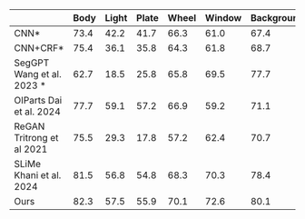 |  | Body | Light | Plate | Wheel | Window | Background | Average |
| --- | --- | --- | --- | --- | --- | --- | --- |
| CNN* | 73.4 | 42.2 | 41.7 | 66.3 | 61.0 | 67.4 | 58.7 |
| CNN+CRF* | 75.4 | 36.1 | 35.8 | 64.3 | 61.8 | 68.7 | 57.0 |
| SegGPT Wang et al. 2023 * | 62.7 | 18.5 | 25.8 | 65.8 | 69.5 | 77.7 | 53.3 |
| OIParts Dai et al. 2024 | 77.7 | 59.1 | 57.2 | 66.9 | 59.2 | 71.1 | 65.2 |
| ReGAN Tritrong et al 2021 | 75.5 | 29.3 | 17.8 | 57.2 | 62.4 | 70.7 | 52.15 |
| SLiMe Khani et al. 2024 | 81.5 | 56.8 | 54.8 | 68.3 | 70.3 | 78.4 | 68.3 |
| Ours | 82.3 | 57.5 | 55.9 | 70.1 | 72.6 | 80.1 | 69.8 |
